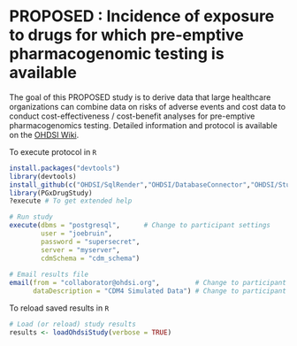 PROPOSED : Incidence of exposure to drugs for which pre-emptive pharmacogenomic testing is available
===============

The goal of this PROPOSED study is to derive data that large
healthcare organizations can combine data on risks of adverse events
and cost data to conduct cost-effectiveness / cost-benefit analyses
for pre-emptive pharmacogenomics testing.  Detailed information and
protocol is available on the [OHDSI
Wiki](http://www.ohdsi.org/web/wiki/doku.php?id=research:project_proposal_template).

To execute protocol in `R`

```R
install.packages("devtools")
library(devtools)
install_github(c("OHDSI/SqlRender","OHDSI/DatabaseConnector","OHDSI/StudyProtocols/PGxDrugStudy"))
library(PGxDrugStudy)
?execute # To get extended help

# Run study
execute(dbms = "postgresql",      # Change to participant settings
        user = "joebruin",
        password = "supersecret",
        server = "myserver",
        cdmSchema = "cdm_schema")
        
# Email results file        
email(from = "collaborator@ohdsi.org",         # Change to participant email address
      dataDescription = "CDM4 Simulated Data") # Change to participant data description
```

To reload saved results in `R`

```R
# Load (or reload) study results
results <- loadOhdsiStudy(verbose = TRUE)
```
